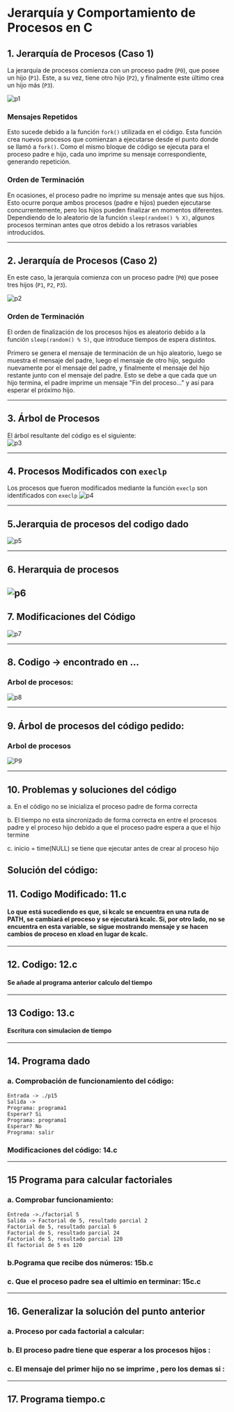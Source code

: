 # Jerarquía y Comportamiento de Procesos en C

## 1. Jerarquía de Procesos (Caso 1)

La jerarquía de procesos comienza con un proceso padre (`P0`), que posee un hijo (`P1`). Este, a su vez, tiene otro hijo (`P2`), y finalmente este último crea un hijo más (`P3`).

![p1](https://github.com/user-attachments/assets/c2e7552c-459c-4a50-9a98-b5b43147fc18)

### Mensajes Repetidos

Esto sucede debido a la función `fork()` utilizada en el código. Esta función crea nuevos procesos que comienzan a ejecutarse desde el punto donde se llamó a `fork()`. Como el mismo bloque de código se ejecuta para el proceso padre e hijo, cada uno imprime su mensaje correspondiente, generando repetición.

### Orden de Terminación

En ocasiones, el proceso padre no imprime su mensaje antes que sus hijos. Esto ocurre porque ambos procesos (padre e hijos) pueden ejecutarse concurrentemente, pero los hijos pueden finalizar en momentos diferentes.  
Dependiendo de lo aleatorio de la función `sleep(random() % X)`, algunos procesos terminan antes que otros debido a los retrasos variables introducidos.

---

## 2. Jerarquía de Procesos (Caso 2)

En este caso, la jerarquía comienza con un proceso padre (`P0`) que posee tres hijos (`P1`, `P2`, `P3`).

![p2](https://github.com/user-attachments/assets/173766db-07c8-4b31-8764-dd9afe391aed)

### Orden de Terminación

El orden de finalización de los procesos hijos es aleatorio debido a la función `sleep(random() % 5)`, que introduce tiempos de espera distintos.  

Primero se genera el mensaje de terminación de un hijo aleatorio, luego se muestra el mensaje del padre, luego el mensaje de otro hijo, seguido nuevamente por el mensaje del padre, y finalmente el mensaje del hijo restante junto con el mensaje del padre. Esto se debe a que cada que un hijo termina, el padre imprime un mensaje "Fin del proceso..." y así para esperar el próximo hijo. 

---

## 3. Árbol de Procesos

El árbol resultante del código es el siguiente:  
![p3](https://github.com/user-attachments/assets/de65b1a7-8aa8-40d8-8ad5-f8135634d2d6)

---

## 4. Procesos Modificados con `execlp`

Los procesos que fueron modificados mediante la función `execlp` son identificados con `execlp`
![p4](https://github.com/user-attachments/assets/df67c4b9-e9d0-4123-ac04-056c09849465)

---

## 5.Jerarquia de procesos del codigo dado

![p5](https://github.com/user-attachments/assets/01ba51e0-672f-4ad3-b03c-b2da64478eae)

---

## 6. Herarquia de procesos 
![p6](https://github.com/user-attachments/assets/d5cd9922-8ba2-4182-b05f-963d1e25e3f1)
---

## 7. Modificaciones del Código

![p7](https://github.com/user-attachments/assets/a886a26d-4078-4456-9ba6-00fa87a3c739)

---
## 8. Codigo -> encontrado en ...
### Arbol de procesos:
![p8](https://github.com/user-attachments/assets/9995968c-373e-4b88-9c56-3c3fc535aa45)

---
## 9. Árbol de procesos del código pedido:
### Arbol de procesos
![P9](https://github.com/user-attachments/assets/a8747f95-4dc3-4928-a416-bed760d23ba8)

---
## 10. Problemas y soluciones del código  

a.  En el código no se inicializa el proceso padre de forma correcta  

b. El tiempo no esta sincronizado de forma correcta en entre el procesos padre 	y el proceso hijo debido a que el proceso padre espera a que el hijo termine 

c. inicio = time(NULL) se tiene que ejecutar antes de crear al proceso hijo  

Solución del código: 
---
## 11. Codigo Modificado: 11.c

#### Lo que está sucediendo es que, si kcalc se encuentra en una ruta de PATH, se cambiará el proceso y se ejecutará kcalc. Si, por otro lado, no se encuentra en esta variable, se sigue mostrando mensaje y se hacen cambios de proceso en xload en lugar de kcalc. 
---
## 12. Codigo: 12.c

#### Se añade al programa anterior calculo del tiempo
---
## 13 Codigo: 13.c

#### Escritura con simulacion de tiempo
---
## 14. Programa dado 

### a. Comprobación de funcionamiento del código: 
    Entrada -> ./p15 
    Salida ->  
    Programa: programa1 
    Esperar? Si 
    Programa: programa1 
    Esperar? No 
    Programa: salir 
### Modificaciones del código: 14.c
---
## 15 Programa para calcular factoriales
### a. Comprobar funcionamiento:
    Entreda ->./factorial 5 
    Salida -> Factorial de 5, resultado parcial 2 
    Factorial de 5, resultado parcial 6 
    Factorial de 5, resultado parcial 24 
    Factorial de 5, resultado parcial 120 
    El factorial de 5 es 120 
### b.Pograma que  recibe dos números: 15b.c
### c. Que el proceso padre sea el ultimio en terminar: 15c.c
---
## 16. Generalizar la solución del punto anterior 
### a. Proceso por cada factorial a calcular: 
### b. El proceso padre tiene que esperar a los procesos hijos :
### c. El mensaje del primer hijo no se imprime , pero los demas si :
---
## 17. Programa tiempo.c 





